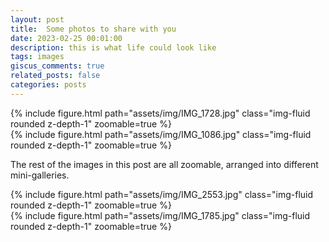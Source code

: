 ```yaml
---
layout: post
title:  Some photos to share with you
date: 2023-02-25 00:01:00
description: this is what life could look like
tags: images
giscus_comments: true
related_posts: false
categories: posts
---
```



<div class="row mt-3">
    <div class="col-sm mt-3 mt-md-0">
        {% include figure.html path="assets/img/IMG_1728.jpg" class="img-fluid rounded z-depth-1" zoomable=true %}
    </div>
    <div class="col-sm mt-3 mt-md-0">
        {% include figure.html path="assets/img/IMG_1086.jpg" class="img-fluid rounded z-depth-1" zoomable=true %}
    </div>
</div>

The rest of the images in this post are all zoomable, arranged into different mini-galleries.

<div class="row mt-3">
    <div class="col-sm mt-3 mt-md-0">
        {% include figure.html path="assets/img/IMG_2553.jpg" class="img-fluid rounded z-depth-1" zoomable=true %}
    </div>
    <div class="col-sm mt-3 mt-md-0">
        {% include figure.html path="assets/img/IMG_1785.jpg" class="img-fluid rounded z-depth-1" zoomable=true %}
    </div>
</div>
